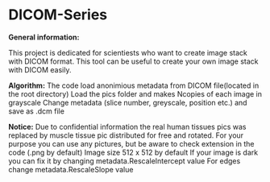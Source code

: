 # DICOM-Series

**General information:**

This project is dedicated for scientiests who want to create image stack with DICOM format.
This tool can be useful to create your own image stack with DICOM easily.

**Algorithm:**
The code load anonimious metadata from DICOM file(located in the root directory)
Load the pics folder and makes Ncopies of each image in grayscale
Change metadata (slice number, greyscale, position etc.) and save as .dcm file

**Notice:**
Due to confidential information the real human tissues pics was replaced by muscle tissue pic distributed for free and rotated.
For your purpose you can use any pictures, but be aware to check extension in the code (.png by default)
Image size 512 x 512 by default
If your image is dark you can fix it by changing metadata.RescaleIntercept value
For edges change  metadata.RescaleSlope value
